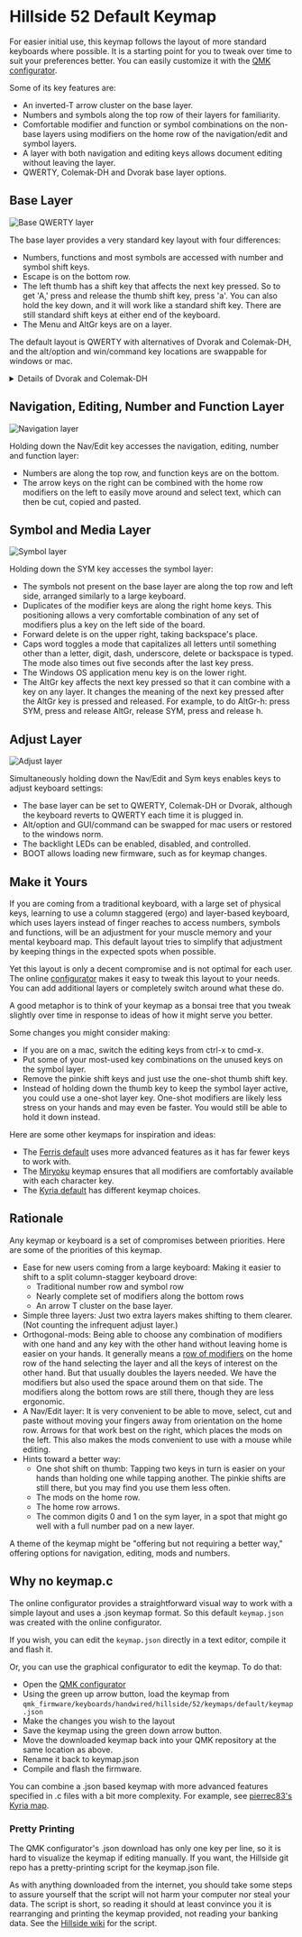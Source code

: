 # Hillside 52 Default Keymap

For easier initial use, this keymap follows the layout of more standard keyboards where possible. It is a starting point for you to tweak over time to suit your preferences better. You can easily customize it with the [QMK configurator](https://config.qmk.fm/#/handwired/hillside/52/LAYOUT).

Some of its key features are:

- An inverted-T arrow cluster on the base layer.
- Numbers and symbols along the top row of their layers for familiarity.
- Comfortable modifier and function or symbol combinations on the non-base layers using modifiers on the home row of the navigation/edit and symbol layers.
- A layer with both navigation and editing keys allows document editing without leaving the layer.
- QWERTY, Colemak-DH and Dvorak base layer options.

## Base Layer

![Base QWERTY layer](https://imgur.com/pscLDLth.png)

The base layer provides a very standard key layout with four differences:

- Numbers, functions and most symbols are accessed with number and symbol shift keys.
- Escape is on the bottom row.
- The left thumb has a shift key that affects the next key pressed. So to get 'A,' press and release the thumb shift key, press 'a'. You can also hold the key down, and it will work like a standard shift key. There are still standard shift keys at either end of the keyboard.
- The Menu and AltGr keys are on a layer.

The default layout is QWERTY with alternatives of Dvorak and Colemak-DH, and the alt/option and win/command key locations are swappable for windows or mac.

<details>
<summary>Details of Dvorak and Colemak-DH</summary>
The Dvorak and Colemak-DH base layers have identical non-alpha and non-symbol keys as the QWERTY base layer.

![Base Dvorak layer](https://imgur.com/cVZXtZxh.png)
![Base Colemak layer](https://imgur.com/OsVDdrph.png)
</details>


## Navigation, Editing, Number and Function Layer

![Navigation layer](https://imgur.com/y48mEmeh.png)

Holding down the Nav/Edit key accesses the navigation, editing, number and function layer:

- Numbers are along the top row, and function keys are on the bottom.
- The arrow keys on the right can be combined with the home row modifiers on the left to easily move around and select text, which can then be cut, copied and pasted.


## Symbol and Media Layer

![Symbol layer](https://imgur.com/zL8re91h.png)

Holding down the SYM key accesses the symbol layer:

- The symbols not present on the base layer are along the top row and left side, arranged similarly to a large keyboard.
- Duplicates of the modifier keys are along the right home keys. This positioning allows a very comfortable combination of any set of modifiers plus a key on the left side of the board.
- Forward delete is on the upper right, taking backspace's place.
- Caps word toggles a mode that capitalizes all letters until something other than a letter, digit, dash, underscore, delete or backspace is typed. The mode also times out five seconds after the last key press.  
- The Windows OS application menu key is on the lower right. 
- The AltGr key affects the next key pressed so that it can combine with a key on any layer. It changes the meaning of the next key pressed after the AltGr key is pressed and released. For example, to do AltGr-h: press SYM, press and release AltGr, release SYM, press and release h.


## Adjust Layer

![Adjust layer](https://imgur.com/9dhChrXh.png)

Simultaneously holding down the Nav/Edit and Sym keys enables keys to adjust keyboard settings:

- The base layer can be set to QWERTY, Colemak-DH or Dvorak, although the keyboard reverts to QWERTY each time it is plugged in.
- Alt/option and GUI/command can be swapped for mac users or restored to the windows norm.
- The backlight LEDs can be enabled, disabled, and controlled.
- BOOT allows loading new firmware, such as for keymap changes.

## Make it Yours

If you are coming from a traditional keyboard,
  with a large set of physical keys,
  learning to use a column staggered (ergo) and layer-based keyboard,
  which uses layers instead of finger reaches to access numbers, symbols and functions,
  will be an adjustment for your muscle memory and your mental keyboard map.
This default layout tries to simplify that adjustment by keeping things in the expected spots when possible.

Yet this layout is only a decent compromise and is not optimal for each user.
The online [configurator](https://config.qmk.fm/#/handwired/hillside/52/LAYOUT) makes it easy to tweak this layout to your needs.
You can add additional layers or completely switch around what these do.

A good metaphor is to think of your keymap as a bonsai tree that you tweak slightly over time
  in response to ideas of how it might serve you better.

Some changes you might consider making:

- If you are on a mac, switch the editing keys from ctrl-x to cmd-x.
- Put some of your most-used key combinations on the unused keys
  on the symbol layer.
- Remove the pinkie shift keys and just use the one-shot thumb shift key.
- Instead of holding down the thumb key to keep the symbol layer active,
  you could use a one-shot layer key.
  One-shot modifiers are likely less stress on your hands and may even be faster.
  You would still be able to hold it down instead.

Here are some other keymaps for inspiration and ideas:

- The [Ferris default](https://github.com/qmk/qmk_firmware/tree/master/keyboards/ferris/keymaps/default) uses more advanced features as it has far fewer keys to work with.
- The [Miryoku](https://github.com/manna-harbour/miryoku/tree/master/docs/reference) keymap ensures that all modifiers are comfortably available with each character key.
- The [Kyria default](https://github.com/qmk/qmk_firmware/tree/master/keyboards/splitkb/kyria/keymaps/default) has different keymap choices.

## Rationale
Any keymap or keyboard is a set of compromises between priorities. Here are some of the priorities of this keymap.

- Ease for new users coming from a large keyboard: Making it easier to shift to a split column-stagger keyboard drove:
    -   Traditional number row and symbol row
    -   Nearly complete set of modifiers along the bottom rows
    -   An arrow T cluster on the base layer.
- Simple three layers: Just two extra layers makes shifting to them clearer. (Not counting the infrequent adjust layer.)
-  Orthogonal-mods: Being able to choose any combination of modifiers with one hand and any key with the other hand without leaving home is easier on your hands. It generally means a [row of modifiers](https://precondition.github.io/home-row-mods#home-row-mods-order) on the home row of the hand selecting the layer and all the keys of interest on the other hand. But that usually doubles the layers needed. We have the modifiers but also used the space around them on that side. The modifiers along the bottom rows are still there, though they are less ergonomic.
-  A Nav/Edit layer: It is very convenient to be able to move, select, cut and paste without moving your fingers away from orientation on the home row. Arrows for that work best on the right, which places the mods on the left. This also makes the mods convenient to use with a mouse while editing.
-  Hints toward a better way:
    -  One shot shift on thumb: Tapping two keys in turn is easier on your hands than holding one while tapping another. The pinkie shifts are still there, but you may find you use them less often.
    -  The mods on the home row.
    -  The home row arrows.
    -  The common digits 0 and 1 on the sym layer, in a spot that might go well with a full number pad on a new layer.

A theme of the keymap might be "offering but not requiring a better way," offering options for navigation, editing, mods and numbers.



## Why no keymap.c

The online configurator provides a straightforward visual way
   to work with a simple layout and uses a .json keymap format.
So this default ```keymap.json``` was created with the online configurator.

If you wish, you can edit the ```keymap.json``` directly in a text editor,  compile it and flash it.

Or, you can use the graphical configurator to edit the keymap. To do that:

- Open the [QMK configurator](https://config.qmk.fm/#/handwired/hillside/52/LAYOUT)
- Using the green up arrow button, load the keymap from ```qmk_firmware/keyboards/handwired/hillside/52/keymaps/default/keymap.json```
- Make the changes you wish to the layout
- Save the keymap using the green down arrow button.
- Move the downloaded keymap back into your QMK repository 
     at the same location as above.
- Rename it back to keymap.json
- Compile and flash the firmware.

You can combine a .json based keymap with more advanced features
  specified in .c files with a bit more complexity.
For example, see
 [pierrec83's Kyria map](https://github.com/qmk/qmk_firmware/tree/master/keyboards/splitkb/kyria/keymaps/pierrec83).
 
 
### Pretty Printing
 
The QMK configurator's .json download has only one key per line,
so it is hard to visualize the keymap if editing manually.
If you want, the Hillside git repo has a pretty-printing script for the keymap.json file.
 
As with anything downloaded from the internet, you should take some steps to assure yourself that the script will not harm your computer nor steal your data. The script is short, so reading it should at least convince you it is rearranging and printing the keymap provided, not reading your banking data.
See the [Hillside wiki](https://github.com/mmccoyd/hillside/wiki) for the script.



  

 
